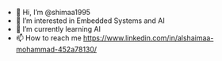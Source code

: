 - 👋 Hi, I’m @shimaa1995
- 👀 I’m interested in Embedded Systems and AI 
- 🌱 I’m currently learning AI
- 📫 How to reach me https://www.linkedin.com/in/alshaimaa-mohammad-452a78130/ 

<!---
shimaa1995/shimaa1995 is a ✨ special ✨ repository because its `README.md` (this file) appears on your GitHub profile.
You can click the Preview link to take a look at your changes.
--->
